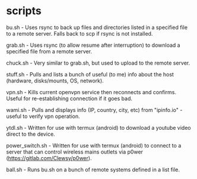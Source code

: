 # scripts

bu.sh - Uses rsync to back up files and directories listed in a specified file to a remote server.  Falls back to scp if rsync is not installed.

grab.sh - Uses rsync (to allow resume after interruption) to download a specified file from a remote server.

chuck.sh - Very similar to grab.sh, but used to upload to the remote server.

stuff.sh - Pulls and lists a bunch of useful (to me) info about the host (hardware, disks/mounts, OS, network).

vpn.sh - Kills current openvpn service then reconnects and confirms.  Useful for re-establishing connection if it goes bad.

wami.sh - Pulls and displays info (IP, country, city, etc) from "ipinfo.io" - useful to verify vpn operation.

ytdl.sh - Written for use with termux (android) to download a youtube video direct to the device.

power_switch.sh - Written for use with termux (android) to connect to a server that can control wireless mains outlets via p0wer (https://gitlab.com/Clewsy/p0wer).

ball.sh - Runs bu.sh on a bunch of remote systems defined in a list file.
